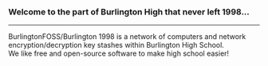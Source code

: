 ### Welcome to the part of Burlington High that never left 1998...
<hr/>
BurlingtonFOSS/Burlington 1998 is a network of computers and network encryption/decryption key stashes within Burlington High School.
<br/>
We like free and open-source software to make high school easier! 
